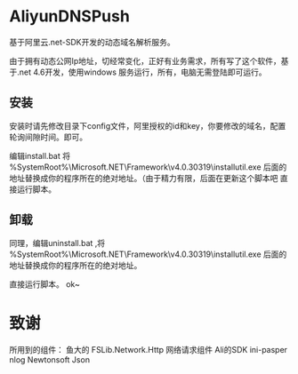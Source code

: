 # AliyunDNSPush
 
 基于阿里云.net-SDK开发的动态域名解析服务。
 
 由于拥有动态公网Ip地址，切经常变化，正好有业务需求，所有写了这个软件，基于.net 4.6开发，使用windows 服务运行，所有，电脑无需登陆即可运行。
 
 ## 安装
 安装时请先修改目录下config文件，阿里授权的id和key，你要修改的域名，配置轮询间隙时间。即可。
 
 编辑install.bat 将 %SystemRoot%\Microsoft.NET\Framework\v4.0.30319\installutil.exe  后面的地址替换成你的程序所在的绝对地址。（由于精力有限，后面在更新这个脚本吧
  直接运行脚本。
  
 ## 卸载
 同理，编辑uninstall.bat ,将 %SystemRoot%\Microsoft.NET\Framework\v4.0.30319\installutil.exe  后面的地址替换成你的程序所在的绝对地址。
 
 直接运行脚本。 ok~
 
 # 致谢
 所用到的组件： 鱼大的 FSLib.Network.Http 网络请求组件
               Ali的SDK 
               ini-pasper
               nlog
               Newtonsoft Json
               

